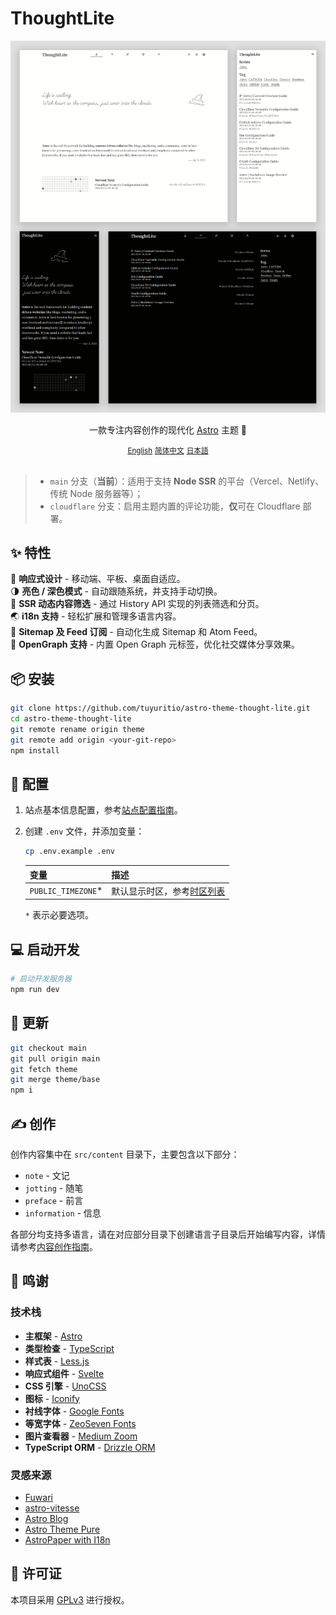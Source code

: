 # ThoughtLite

<div align="center">
    <img src=".github/assets/preview.webp">
    <p></p>
    <p>一款专注内容创作的现代化 <a href="https://astro.build/">Astro</a> 主题 🌟</p>
    <small><a href="README.md">English</a></small> <small><ins>简体中文</ins></small> <small><a href="README_ja.md">日本語</a></small>
</div>

<br />

> - `main` 分支（**当前**）：适用于支持 **Node SSR** 的平台（Vercel、Netlify、传统 Node 服务器等）；
> - `cloudflare` 分支：启用主题内置的评论功能，**仅**可在 Cloudflare 部署。

## ✨ 特性

📱 **响应式设计** - 移动端、平板、桌面自适应。\
🌗 **亮色 / 深色模式** - 自动跟随系统，并支持手动切换。\
📃 **SSR 动态内容筛选** - 通过 History API 实现的列表筛选和分页。\
🌏 **i18n 支持** - 轻松扩展和管理多语言内容。\
📰 **Sitemap 及 Feed 订阅** - 自动化生成 Sitemap 和 Atom Feed。\
🔗 **OpenGraph 支持** - 内置 Open Graph 元标签，优化社交媒体分享效果。

## 📦 安装

```sh
git clone https://github.com/tuyuritio/astro-theme-thought-lite.git
cd astro-theme-thought-lite
git remote rename origin theme
git remote add origin <your-git-repo>
npm install
```

## 🔧 配置

1. 站点基本信息配置，参考[站点配置指南](src/content/note/zh-cn/configuration.md)。
2. 创建 `.env` 文件，并添加变量：

    ```sh
    cp .env.example .env
    ```

    | 变量 | 描述 |
    | - | - |
    | `PUBLIC_TIMEZONE`* | 默认显示时区，参考[时区列表](https://en.wikipedia.org/wiki/List_of_tz_database_time_zones#List) |

    `*` 表示必要选项。

## 💻 启动开发

```sh
# 启动开发服务器
npm run dev
```

## 🔄 更新

```sh
git checkout main
git pull origin main
git fetch theme
git merge theme/base
npm i
```

## ✍️ 创作

创作内容集中在 `src/content` 目录下，主要包含以下部分：

- `note` - 文记
- `jotting` - 随笔
- `preface` - 前言
- `information` - 信息

各部分均支持多语言，请在对应部分目录下创建语言子目录后开始编写内容，详情请参考[内容创作指南](src/content/note/zh-cn/content.md)。

## 🙏 鸣谢

### 技术栈

- **主框架** - [Astro](https://astro.build/)
- **类型检查** - [TypeScript](https://www.typescriptlang.org/)
- **样式表** - [Less.js](https://lesscss.org/)
- **响应式组件** - [Svelte](https://svelte.dev/)
- **CSS 引擎** - [UnoCSS](https://unocss.dev/)
- **图标** - [Iconify](https://iconify.design/)
- **衬线字体** - [Google Fonts](https://fonts.google.com/)
- **等宽字体** - [ZeoSeven Fonts](https://fonts.zeoseven.com/)
- **图片查看器** - [Medium Zoom](https://github.com/francoischalifour/medium-zoom)
- **TypeScript ORM** - [Drizzle ORM](https://orm.drizzle.team/)

### 灵感来源

- [Fuwari](https://github.com/saicaca/fuwari)
- [astro-vitesse](https://github.com/adrian-ub/astro-vitesse)
- [Astro Blog](https://github.com/williamcachamwri/astro-blog)
- [Astro Theme Pure](https://github.com/cworld1/astro-theme-pure)
- [AstroPaper with I18n](https://github.com/yousef8/astro-paper-i18n)

## 📜 许可证

本项目采用 [GPLv3](LICENSE) 进行授权。
